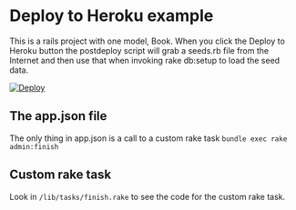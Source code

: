 # Deploy to Heroku example

This is a rails project with one model, Book. When you click the Deploy to
Heroku button the postdeploy script will grab a seeds.rb file from the Internet
and then use that when invoking rake db:setup to load the seed data.

[![Deploy](https://www.herokucdn.com/deploy/button.png)](https://heroku.com/deploy)

## The app.json file
The only thing in app.json is a call to a custom rake task
`bundle exec rake admin:finish`

## Custom rake task
Look in `/lib/tasks/finish.rake` to see the code for the custom rake task.
